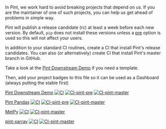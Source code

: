 In Pint, we work hard to avoid breaking projects that depend on us.
If you are the maintainer of one of such projects, you can
help us get ahead of problems in simple way.

Pint will publish a release candidate (rc) at least a week before each new
version. By default, `pip` does not install these versions unless a
[pre](https://pip.pypa.io/en/stable/cli/pip_install/#cmdoption-pre) option
is used so this will not affect your users.

In addition to your standard CI routines, create a CI that install Pint's
release candidates. You can also (or alternatively) create CI that install
Pint's master branch in GitHub.

Take a look at the [Pint Downstream Demo](https://github.com/hgrecco/pint-downstream-demo)
if you need a template.

Then, add your project badges to this file so it can be used as a Dashboard (always putting the stable first)

[Pint Downstream Demo](https://github.com/hgrecco/pint-downstream-demo)
[![CI](https://github.com/hgrecco/pint-downstream-demo/actions/workflows/ci.yml/badge.svg)](https://github.com/hgrecco/pint-downstream-demo/actions/workflows/ci.yml)
[![CI-pint-pre](https://github.com/hgrecco/pint-downstream-demo/actions/workflows/ci-pint-pre.yml/badge.svg)](https://github.com/hgrecco/pint-downstream-demo/actions/workflows/ci-pint-pre.yml)
[![CI-pint-master](https://github.com/hgrecco/pint-downstream-demo/actions/workflows/ci-pint-master.yml/badge.svg)](https://github.com/hgrecco/pint-downstream-demo/actions/workflows/ci-pint-master.yml)

[Pint Pandas](https://github.com/hgrecco/pint-pandas)
[![CI](https://github.com/hgrecco/pint-pandas/actions/workflows/ci.yml/badge.svg)](https://github.com/hgrecco/pint-pandas/actions/workflows/ci.yml)
[![CI-pint-pre](https://github.com/hgrecco/pint-pandas/actions/workflows/ci-pint-pre.yml/badge.svg)](https://github.com/hgrecco/pint-pandas/actions/workflows/ci-pint-pre.yml)
[![CI-pint-master](https://github.com/hgrecco/pint-pandas/actions/workflows/ci-pint-master.yml/badge.svg)](https://github.com/hgrecco/pint-pandas/actions/workflows/ci-pint-master.yml)

[MetPy](https://github.com/Unidata/MetPy)
[![CI](https://github.com/Unidata/MetPy/actions/workflows/tests-pypi.yml/badge.svg)](https://github.com/Unidata/MetPy/actions/workflows/tests-pypi.yml)
[![CI-pint-master](https://github.com/Unidata/MetPy/actions/workflows/nightly-builds.yml/badge.svg)](https://github.com/Unidata/MetPy/actions/workflows/nightly-builds.yml)

[pint-xarray](https://github.com/xarray-contrib/pint-xarray)
[![CI](https://github.com/xarray-contrib/pint-xarray/actions/workflows/ci.yml/badge.svg)](https://github.com/xarray-contrib/pint-xarray/actions/workflows/ci.yml)
[![CI-pint-master](https://github.com/xarray-contrib/pint-xarray/actions/workflows/nightly.yml/badge.svg)](https://github.com/xarray-contrib/pint-xarray/actions/workflows/nightly.yml)
